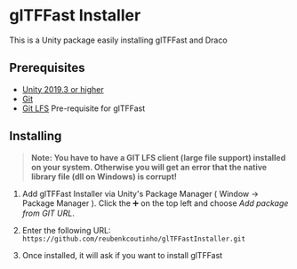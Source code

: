 # glTFFast Installer

This is a Unity package easily installing glTFFast and Draco

## Prerequisites
- [Unity 2019.3 or higher](https://store.unity.com/download?ref)
- [Git](https://git-scm.com/downloads)
- [Git LFS](https://git-lfs.github.com/) Pre-requisite for glTFFast

## Installing

> **Note: You have to have a GIT LFS client (large file support) installed on your system. Otherwise you will get an error that the native library file (dll on Windows) is corrupt!**


1. Add glTFFast Installer via Unity's Package Manager ( Window -> Package Manager ). Click the ➕ on the top left and choose *Add package from GIT URL*.

2. Enter the following URL: `https://github.com/reubenkcoutinho/glTFFastInstaller.git`

3. Once installed, it will ask if you want to install glTFFast
